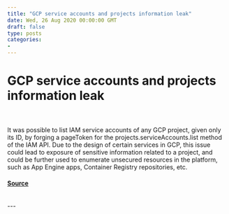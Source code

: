 ```yaml
---
title: "GCP service accounts and projects information leak"
date: Wed, 26 Aug 2020 00:00:00 GMT
draft: false
type: posts
categories: 
- 
---
```

# GCP service accounts and projects information leak

<br/>

<br/>
It was possible to list IAM service accounts of any GCP project, given only its ID, by forging a pageToken for the projects.serviceAccounts.list method of the IAM API. Due to the design of certain services in GCP, this issue could lead to exposure of sensitive information related to a project, and could be further used to enumerate unsecured resources in the platform, such as App Engine apps, Container Registry repositories, etc.

#### [Source](https://www.cloudvulndb.org/gcp-service-accounts-leak)

<br/>
---
